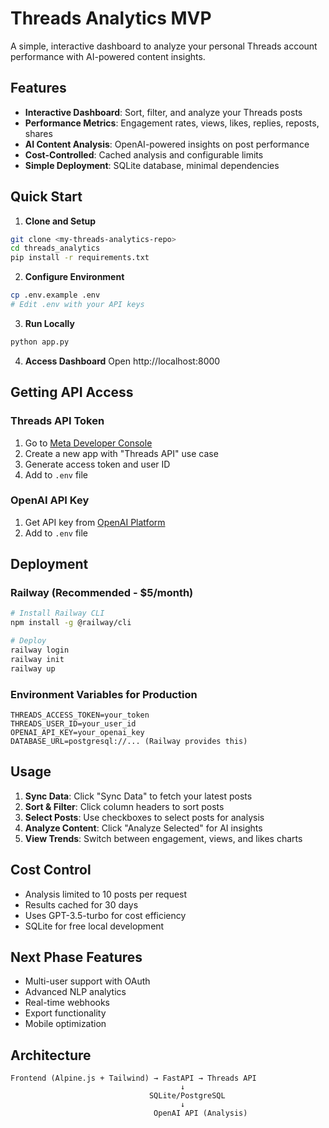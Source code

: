 # Threads Analytics MVP

A simple, interactive dashboard to analyze your personal Threads account performance with AI-powered content insights.

## Features

- **Interactive Dashboard**: Sort, filter, and analyze your Threads posts
- **Performance Metrics**: Engagement rates, views, likes, replies, reposts, shares
- **AI Content Analysis**: OpenAI-powered insights on post performance
- **Cost-Controlled**: Cached analysis and configurable limits
- **Simple Deployment**: SQLite database, minimal dependencies

## Quick Start

1. **Clone and Setup**
```bash
git clone <my-threads-analytics-repo>
cd threads_analytics
pip install -r requirements.txt
```

2. **Configure Environment**
```bash
cp .env.example .env
# Edit .env with your API keys
```

3. **Run Locally**
```bash
python app.py
```

4. **Access Dashboard**
Open http://localhost:8000

## Getting API Access

### Threads API Token
1. Go to [Meta Developer Console](https://developers.facebook.com)
2. Create a new app with "Threads API" use case
3. Generate access token and user ID
4. Add to `.env` file

### OpenAI API Key
1. Get API key from [OpenAI Platform](https://platform.openai.com)
2. Add to `.env` file

## Deployment

### Railway (Recommended - $5/month)
```bash
# Install Railway CLI
npm install -g @railway/cli

# Deploy
railway login
railway init
railway up
```

### Environment Variables for Production
```
THREADS_ACCESS_TOKEN=your_token
THREADS_USER_ID=your_user_id
OPENAI_API_KEY=your_openai_key
DATABASE_URL=postgresql://... (Railway provides this)
```

## Usage

1. **Sync Data**: Click "Sync Data" to fetch your latest posts
2. **Sort & Filter**: Click column headers to sort posts
3. **Select Posts**: Use checkboxes to select posts for analysis
4. **Analyze Content**: Click "Analyze Selected" for AI insights
5. **View Trends**: Switch between engagement, views, and likes charts

## Cost Control

- Analysis limited to 10 posts per request
- Results cached for 30 days
- Uses GPT-3.5-turbo for cost efficiency
- SQLite for free local development

## Next Phase Features

- Multi-user support with OAuth
- Advanced NLP analytics
- Real-time webhooks
- Export functionality
- Mobile optimization

## Architecture

```
Frontend (Alpine.js + Tailwind) → FastAPI → Threads API
                                      ↓
                               SQLite/PostgreSQL
                                      ↓
                                OpenAI API (Analysis)
```